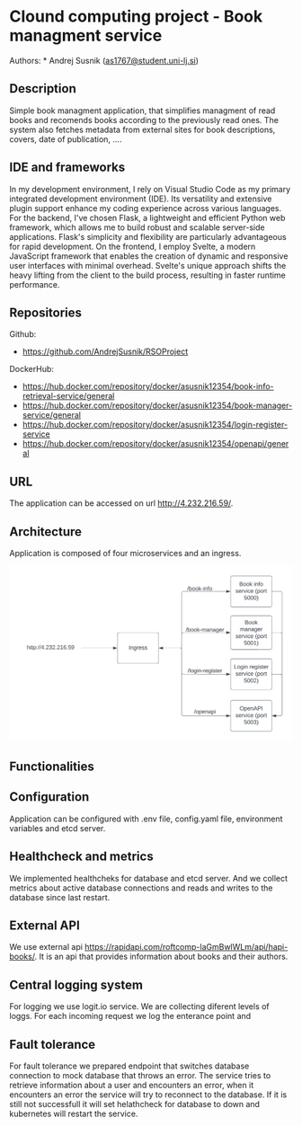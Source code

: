 # Clound computing project - Book managment service
Authors:
    * Andrej Susnik (as1767@student.uni-lj.si)
## Description

Simple book managment application, that simplifies managment of read books and recomends books according to the previously read ones. The system also fetches metadata from external sites for book descriptions, covers, date of publication, .... 

## IDE and frameworks

In my development environment, I rely on Visual Studio Code as my primary integrated development environment (IDE). Its versatility and extensive plugin support enhance my coding experience across various languages. For the backend, I've chosen Flask, a lightweight and efficient Python web framework, which allows me to build robust and scalable server-side applications. Flask's simplicity and flexibility are particularly advantageous for rapid development. On the frontend, I employ Svelte, a modern JavaScript framework that enables the creation of dynamic and responsive user interfaces with minimal overhead. Svelte's unique approach shifts the heavy lifting from the client to the build process, resulting in faster runtime performance. 

## Repositories

Github:
- https://github.com/AndrejSusnik/RSOProject

DockerHub:

- https://hub.docker.com/repository/docker/asusnik12354/book-info-retrieval-service/general
- https://hub.docker.com/repository/docker/asusnik12354/book-manager-service/general
- https://hub.docker.com/repository/docker/asusnik12354/login-register-service
- https://hub.docker.com/repository/docker/asusnik12354/openapi/general

## URL
The application can be accessed on url http://4.232.216.59/.

## Architecture
Application is composed of four microservices and an ingress. 

![Architecture diagram](assets/arch_diagram.png)

## Functionalities

## Configuration
Application can be configured with .env file, config.yaml file, environment variables and etcd server.

## Healthcheck and metrics
We implemented healthcheks for database and etcd server. And we collect metrics about active database connections and reads and writes to the database since last restart.

## External API
We use external api https://rapidapi.com/roftcomp-laGmBwlWLm/api/hapi-books/. It is an api that provides information about books and their authors.

## Central logging system
For logging we use logit.io service. We are collecting diferent levels of loggs. For each incoming request we log the enterance point and 

## Fault tolerance
For fault tolerance we prepared endpoint that switches database connection to mock database that throws an error. The service tries to retrieve information about a user and encounters an error, when it encounters an error the service will try to reconnect to the database. If it is still not successfull it will set helathcheck for database to down and kubernetes will restart the service.